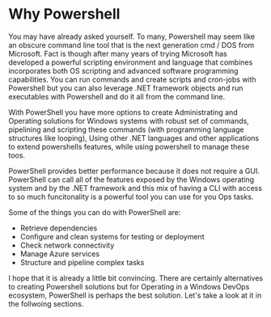 # Why Powershell

You may have already asked yourself. To many, Powershell may seem like an obscure command line tool that is the next generation cmd / DOS from Microsoft. Fact is though after many years of trying Microsoft has developed a powerful scripting environment and language that combines incorporates both OS scripting and advanced software programming capabilities.  You can run commands and create scripts and cron-jobs with Powershell but you can also leverage .NET framework objects and run executables with Powershell and do it all from the command line. 

With PowerShell you have more options to create Administrating and Operating solutions for Windows systems with robust set of commands, pipelining and scripting these commands \(with programming language structures like looping\), Using other .NET languages and other applications to extend powershells features, while using powershell to manage these toos. 

PowerShell provides better performance because it does not require a GUI. PowerShell can call all of the features exposed by the Windows operating system and by the .NET framework and this mix of having a CLI with access to so much funcitonality is a powerful tool you can use for you Ops tasks. 

Some of the things you can do with PowerShell are: 

* Retrieve dependencies
* Configure and clean systems for testing or deployment
* Check network connectivity
* Manage Azure services
* Structure and pipeline complex tasks

I hope that it is already a little bit convincing. There are certainly alternatives to creating Powershell solutions but for Operating in a Windows DevOps ecosystem, PowerShell is perhaps the best solution. Let's take a look at it in the follwoing sections.





